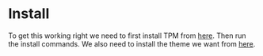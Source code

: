 # Install

To get this working right we need to first install TPM from [here](https://github.com/tmux-plugins/tpm).
Then run the install commands.
We also need to install the theme we want from [here](https://github.com/catppuccin/tmux).

